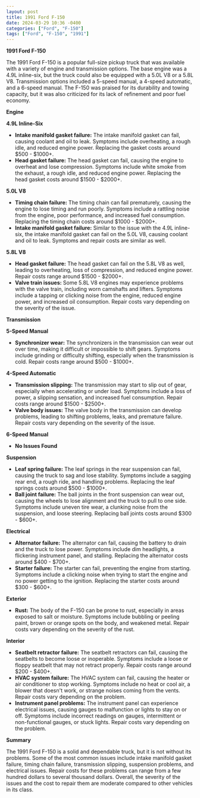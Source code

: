 ```yaml
---
layout: post
title: 1991 Ford F-150
date: 2024-03-29 10:36 -0400
categories: ["Ford", "F-150"]
tags: ["Ford", "F-150", "1991"]
---
```

**1991 Ford F-150**

The 1991 Ford F-150 is a popular full-size pickup truck that was available with a variety of engine and transmission options. The base engine was a 4.9L inline-six, but the truck could also be equipped with a 5.0L V8 or a 5.8L V8. Transmission options included a 5-speed manual, a 4-speed automatic, and a 6-speed manual. The F-150 was praised for its durability and towing capacity, but it was also criticized for its lack of refinement and poor fuel economy.

**Engine**

**4.9L Inline-Six**

* **Intake manifold gasket failure:** The intake manifold gasket can fail, causing coolant and oil to leak. Symptoms include overheating, a rough idle, and reduced engine power. Replacing the gasket costs around $500 - $1000+.
* **Head gasket failure:** The head gasket can fail, causing the engine to overheat and lose compression. Symptoms include white smoke from the exhaust, a rough idle, and reduced engine power. Replacing the head gasket costs around $1500 - $2000+.

**5.0L V8**

* **Timing chain failure:** The timing chain can fail prematurely, causing the engine to lose timing and run poorly. Symptoms include a rattling noise from the engine, poor performance, and increased fuel consumption. Replacing the timing chain costs around $1000 - $2000+.
* **Intake manifold gasket failure:** Similar to the issue with the 4.9L inline-six, the intake manifold gasket can fail on the 5.0L V8, causing coolant and oil to leak. Symptoms and repair costs are similar as well.

**5.8L V8**

* **Head gasket failure:** The head gasket can fail on the 5.8L V8 as well, leading to overheating, loss of compression, and reduced engine power. Repair costs range around $1500 - $2000+.
* **Valve train issues:** Some 5.8L V8 engines may experience problems with the valve train, including worn camshafts and lifters. Symptoms include a tapping or clicking noise from the engine, reduced engine power, and increased oil consumption. Repair costs vary depending on the severity of the issue.

**Transmission**

**5-Speed Manual**

* **Synchronizer wear:** The synchronizers in the transmission can wear out over time, making it difficult or impossible to shift gears. Symptoms include grinding or difficulty shifting, especially when the transmission is cold. Repair costs range around $500 - $1000+.

**4-Speed Automatic**

* **Transmission slipping:** The transmission may start to slip out of gear, especially when accelerating or under load. Symptoms include a loss of power, a slipping sensation, and increased fuel consumption. Repair costs range around $1500 - $2500+.
* **Valve body issues:** The valve body in the transmission can develop problems, leading to shifting problems, leaks, and premature failure. Repair costs vary depending on the severity of the issue.

**6-Speed Manual**

* **No Issues Found**

**Suspension**

* **Leaf spring failure:** The leaf springs in the rear suspension can fail, causing the truck to sag and lose stability. Symptoms include a sagging rear end, a rough ride, and handling problems. Replacing the leaf springs costs around $500 - $1000+.
* **Ball joint failure:** The ball joints in the front suspension can wear out, causing the wheels to lose alignment and the truck to pull to one side. Symptoms include uneven tire wear, a clunking noise from the suspension, and loose steering. Replacing ball joints costs around $300 - $600+.

**Electrical**

* **Alternator failure:** The alternator can fail, causing the battery to drain and the truck to lose power. Symptoms include dim headlights, a flickering instrument panel, and stalling. Replacing the alternator costs around $400 - $700+.
* **Starter failure:** The starter can fail, preventing the engine from starting. Symptoms include a clicking noise when trying to start the engine and no power getting to the ignition. Replacing the starter costs around $300 - $600+.

**Exterior**

* **Rust:** The body of the F-150 can be prone to rust, especially in areas exposed to salt or moisture. Symptoms include bubbling or peeling paint, brown or orange spots on the body, and weakened metal. Repair costs vary depending on the severity of the rust.

**Interior**

* **Seatbelt retractor failure:** The seatbelt retractors can fail, causing the seatbelts to become loose or inoperable. Symptoms include a loose or floppy seatbelt that may not retract properly. Repair costs range around $200 - $400+.
* **HVAC system failure:** The HVAC system can fail, causing the heater or air conditioner to stop working. Symptoms include no heat or cool air, a blower that doesn't work, or strange noises coming from the vents. Repair costs vary depending on the problem.
* **Instrument panel problems:** The instrument panel can experience electrical issues, causing gauges to malfunction or lights to stay on or off. Symptoms include incorrect readings on gauges, intermittent or non-functional gauges, or stuck lights. Repair costs vary depending on the problem.

**Summary**

The 1991 Ford F-150 is a solid and dependable truck, but it is not without its problems. Some of the most common issues include intake manifold gasket failure, timing chain failure, transmission slipping, suspension problems, and electrical issues. Repair costs for these problems can range from a few hundred dollars to several thousand dollars. Overall, the severity of the issues and the cost to repair them are moderate compared to other vehicles in its class.
